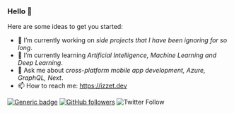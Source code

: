 ### Hello 👋

Here are some ideas to get you started:

- 🔭 I’m currently working on _side projects that I have been ignoring for so long_.
- 🌱 I’m currently learning _Artificial Intelligence, Machine Learning and Deep Learning_.
- 💬 Ask me about _cross-platform mobile app development, Azure, GraphQL, Next_.
- 📫 How to reach me: https://izzet.dev

[![Generic badge](https://img.shields.io/badge/Open%20to%20work-Yes-success.svg)](https://shields.io/)
[![GitHub followers](https://img.shields.io/github/followers/izzet.svg?style=social&label=Follow&maxAge=2592000)](https://github.com/izzet?tab=followers)
![Twitter Follow](https://img.shields.io/twitter/follow/izzetcyildirim?style=social)


<!--
**izzet/izzet** is a ✨ _special_ ✨ repository because its `README.md` (this file) appears on your GitHub profile.

Here are some ideas to get you started:

- 🔭 I’m currently working on ...
- 🌱 I’m currently learning ...
- 👯 I’m looking to collaborate on ...
- 🤔 I’m looking for help with ...
- 💬 Ask me about ...
- 📫 How to reach me: ...
- 😄 Pronouns: ...
- ⚡ Fun fact: ...
-->
